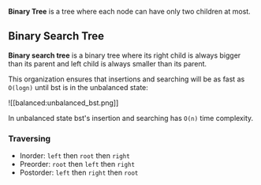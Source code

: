 **Binary Tree** is a tree where each node can have only two children at most.

## Binary Search Tree

**Binary search tree** is a binary tree where its right child is always bigger than its parent and left child is always smaller than its parent.

This organization ensures that insertions and searching will be as fast as `O(logn)` until bst is in the unbalanced state:

![[balanced:unbalanced_bst.png]]

In unbalanced state bst's insertion and searching has `O(n)` time complexity.

### Traversing

- Inorder: `left` then `root` then `right`
- Preorder: `root` then `left` then `right`
- Postorder: `left` then `right` then `root`
